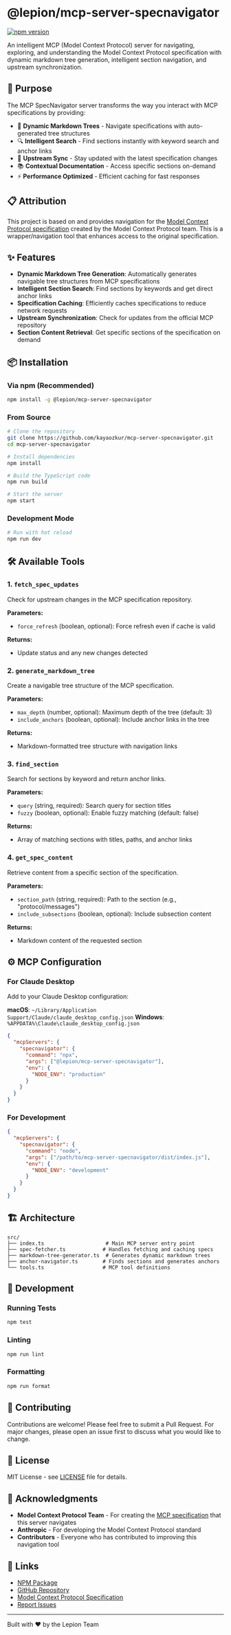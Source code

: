 # @lepion/mcp-server-specnavigator

[![npm version](https://badge.fury.io/js/@lepion%2Fmcp-server-specnavigator.svg)](https://www.npmjs.com/package/@lepion/mcp-server-specnavigator)

An intelligent MCP (Model Context Protocol) server for navigating, exploring, and understanding the Model Context Protocol specification with dynamic markdown tree generation, intelligent section navigation, and upstream synchronization.

## 🎯 Purpose

The MCP SpecNavigator server transforms the way you interact with MCP specifications by providing:
- 🌳 **Dynamic Markdown Trees** - Navigate specifications with auto-generated tree structures
- 🔍 **Intelligent Search** - Find sections instantly with keyword search and anchor links
- 🔄 **Upstream Sync** - Stay updated with the latest specification changes
- 📚 **Contextual Documentation** - Access specific sections on-demand
- ⚡ **Performance Optimized** - Efficient caching for fast responses

## 📋 Attribution

This project is based on and provides navigation for the [Model Context Protocol specification](https://github.com/modelcontextprotocol/modelcontextprotocol) created by the Model Context Protocol team. This is a wrapper/navigation tool that enhances access to the original specification.

## ✨ Features

- **Dynamic Markdown Tree Generation**: Automatically generates navigable tree structures from MCP specifications
- **Intelligent Section Search**: Find sections by keywords and get direct anchor links
- **Specification Caching**: Efficiently caches specifications to reduce network requests
- **Upstream Synchronization**: Check for updates from the official MCP repository
- **Section Content Retrieval**: Get specific sections of the specification on demand

## 📦 Installation

### Via npm (Recommended)
```bash
npm install -g @lepion/mcp-server-specnavigator
```

### From Source
```bash
# Clone the repository
git clone https://github.com/kayaozkur/mcp-server-specnavigator.git
cd mcp-server-specnavigator

# Install dependencies
npm install

# Build the TypeScript code
npm run build

# Start the server
npm start
```

### Development Mode

```bash
# Run with hot reload
npm run dev
```

## 🛠️ Available Tools

### 1. `fetch_spec_updates`
Check for upstream changes in the MCP specification repository.

**Parameters:**
- `force_refresh` (boolean, optional): Force refresh even if cache is valid

**Returns:**
- Update status and any new changes detected

### 2. `generate_markdown_tree`
Create a navigable tree structure of the MCP specification.

**Parameters:**
- `max_depth` (number, optional): Maximum depth of the tree (default: 3)
- `include_anchors` (boolean, optional): Include anchor links in the tree

**Returns:**
- Markdown-formatted tree structure with navigation links

### 3. `find_section`
Search for sections by keyword and return anchor links.

**Parameters:**
- `query` (string, required): Search query for section titles
- `fuzzy` (boolean, optional): Enable fuzzy matching (default: false)

**Returns:**
- Array of matching sections with titles, paths, and anchor links

### 4. `get_spec_content`
Retrieve content from a specific section of the specification.

**Parameters:**
- `section_path` (string, required): Path to the section (e.g., "protocol/messages")
- `include_subsections` (boolean, optional): Include subsection content

**Returns:**
- Markdown content of the requested section

## ⚙️ MCP Configuration

### For Claude Desktop

Add to your Claude Desktop configuration:

**macOS**: `~/Library/Application Support/Claude/claude_desktop_config.json`
**Windows**: `%APPDATA%\Claude\claude_desktop_config.json`

```json
{
  "mcpServers": {
    "specnavigator": {
      "command": "npx",
      "args": ["@lepion/mcp-server-specnavigator"],
      "env": {
        "NODE_ENV": "production"
      }
    }
  }
}
```

### For Development
```json
{
  "mcpServers": {
    "specnavigator": {
      "command": "node",
      "args": ["/path/to/mcp-server-specnavigator/dist/index.js"],
      "env": {
        "NODE_ENV": "development"
      }
    }
  }
}
```

## 🏗️ Architecture

```
src/
├── index.ts                    # Main MCP server entry point
├── spec-fetcher.ts            # Handles fetching and caching specs
├── markdown-tree-generator.ts  # Generates dynamic markdown trees
├── anchor-navigator.ts        # Finds sections and generates anchors
└── tools.ts                   # MCP tool definitions
```

## 🧪 Development

### Running Tests
```bash
npm test
```

### Linting
```bash
npm run lint
```

### Formatting
```bash
npm run format
```

## 🤝 Contributing

Contributions are welcome! Please feel free to submit a Pull Request. For major changes, please open an issue first to discuss what you would like to change.

## 📄 License

MIT License - see [LICENSE](LICENSE) file for details.

## 🙏 Acknowledgments

- **Model Context Protocol Team** - For creating the [MCP specification](https://github.com/modelcontextprotocol/modelcontextprotocol) that this server navigates
- **Anthropic** - For developing the Model Context Protocol standard
- **Contributors** - Everyone who has contributed to improving this navigation tool

## 🔗 Links

- [NPM Package](https://www.npmjs.com/package/@lepion/mcp-server-specnavigator)
- [GitHub Repository](https://github.com/kayaozkur/mcp-server-specnavigator)
- [Model Context Protocol Specification](https://github.com/modelcontextprotocol/modelcontextprotocol)
- [Report Issues](https://github.com/kayaozkur/mcp-server-specnavigator/issues)

---

Built with ❤️ by the Lepion Team